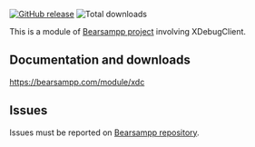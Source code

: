 [![GitHub release](https://img.shields.io/github/release/bearsampp/module-xdc.svg?style=flat-square)](https://github.com/bearsampp/module-xdc/releases/latest)
![Total downloads](https://img.shields.io/github/downloads/bearsampp/module-xdc/total.svg?style=flat-square)

This is a module of [Bearsampp project](https://github.com/bearsampp/bearsampp) involving XDebugClient.

## Documentation and downloads

https://bearsampp.com/module/xdc

## Issues

Issues must be reported on [Bearsampp repository](https://github.com/bearsampp/bearsampp/issues).
